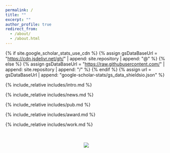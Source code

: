 ```yaml
---
permalink: /
title: ""
excerpt: ""
author_profile: true
redirect_from: 
  - /about/
  - /about.html
---
```


{% if site.google_scholar_stats_use_cdn %}
{% assign gsDataBaseUrl = "https://cdn.jsdelivr.net/gh/" | append: site.repository | append: "@" %}
{% else %}
{% assign gsDataBaseUrl = "https://raw.githubusercontent.com/" | append: site.repository | append: "/" %}
{% endif %}
{% assign url = gsDataBaseUrl | append: "google-scholar-stats/gs_data_shieldsio.json" %}



{% include_relative includes/intro.md %}

{% include_relative includes/news.md %}

{% include_relative includes/pub.md %}

{% include_relative includes/award.md %}

{% include_relative includes/work.md %}

<br />
<br />
<div style="text-align: center; line-height: 100px">
<a href="https://clustrmaps.com/site/1bv5z"  title="Visit tracker"><img src="//www.clustrmaps.com/map_v2.png?d=1MH_l0enQfXhHTai5k9Xy_9KqVmsp5G9l1SJLsFffwI&cl=ffffff" /></a>
</div>
